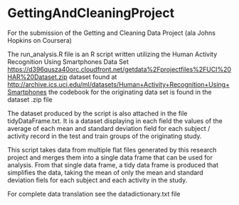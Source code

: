 # GettingAndCleaningProject
For the submission of the Getting and Cleaning Data Project (ala Johns Hopkins on Coursera)

The run_analysis.R file is an R script written utilizing the Human Activity Recognition Using Smartphones Data Set https://d396qusza40orc.cloudfront.net/getdata%2Fprojectfiles%2FUCI%20HAR%20Dataset.zip dataset found at http://archive.ics.uci.edu/ml/datasets/Human+Activity+Recognition+Using+Smartphones 
the codebook for the originating data set is found in the dataset .zip file

The dataset produced by the script is also attached in the file tidyDataFrame.txt. It is a dataset displaying in each field the values of the average of each mean and standard deviation field for each subject / activity record in the test and train groups of the originating study. 

This script takes data from multiple flat files generated by this research project and merges them into a single data frame that can be used for analysis. From that single data frame, a tidy data frame is produced that simplifies the data, taking the mean of only the mean and standard deviation fiels for each subject and each activity in the study.

For complete data translation see the datadictionary.txt file
